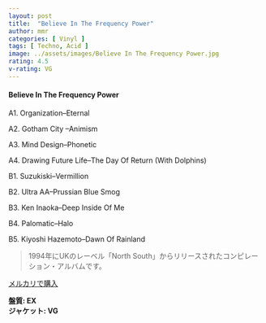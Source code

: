 ```yaml
---
layout: post
title:  "Believe In The Frequency Power"
author: mmr
categories: [ Vinyl ]
tags: [ Techno, Acid ]
image: ../assets/images/Believe In The Frequency Power.jpg
rating: 4.5
v-rating: VG
---
```


#### Believe In The Frequency Power

A1. Organization–Eternal

A2. Gotham City –Animism

A3. Mind Design–Phonetic

A4. Drawing Future Life–The Day Of Return (With Dolphins)

B1. Suzukiski–Vermillion

B2. Ultra AA–Prussian Blue Smog

B3. Ken Inaoka–Deep Inside Of Me

B4. Palomatic–Halo

B5. Kiyoshi Hazemoto–Dawn Of Rainland

> 1994年にUKのレーベル「North South」からリリースされたコンピレーション・アルバムです。


[メルカリで購入](https://jp.mercari.com/item/m23425148863)

<div class="mt-4 mb-4 d-flex align-items-center">
<strong class="mr-1">盤質: EX</strong>
</div>
<div class="mt-4 mb-4 d-flex align-items-center">
<strong class="mr-1">ジャケット: VG</strong>
</div>

